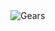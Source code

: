 <!-- comment -->
<img src="https://raw.githubusercontent.com/PatTheNoble/TestRepo/d3bd59d76c2f17b8b82db71023ab3b671e6f2b8b/Github-Profile-Gears.svg?token=AJILUTRNCB6PFF6OAVOEI7DBAQLVG" alt="Gears">
